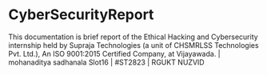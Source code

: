 # CyberSecurityReport
This documentation is brief report of the Ethical Hacking and Cybersecurity internship held by Supraja Technologies (a unit of CHSMRLSS Technologies Pvt. Ltd.), An ISO 9001:2015 Certified Company, at Vijayawada. | mohanaditya sadhanala Slot16 | #ST2823 | RGUKT NUZVID
